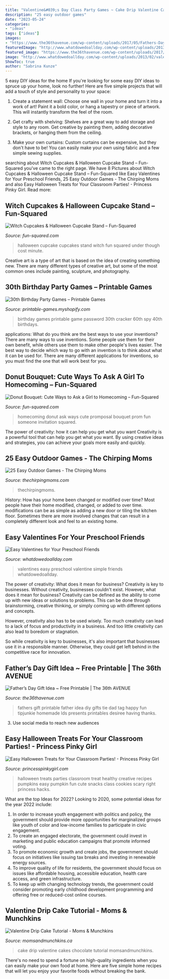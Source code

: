 ```yaml
---
title: "Valentine&#039;s Day Class Party Games ~ Cake Drip Valentine Cakes Chocolate Tutorial Momsandmunchkins"
description: "25 easy outdoor games"
date: "2023-05-24"
categories:
- "ideas"
tags: ["ideas"]
images:
- "https://www.the36thavenue.com/wp-content/uploads/2017/05/Fathers-Day-Gift-Idea-and-Free-Printable-via-@tarynatddd-1.jpg"
featuredImage: "http://www.whatdowedoallday.com/wp-content/uploads/2013/02/valentines-plain-easy-2.jpg"
featured_image: "https://www.the36thavenue.com/wp-content/uploads/2017/05/Fathers-Day-Gift-Idea-and-Free-Printable-via-@tarynatddd-1.jpg"
image: "http://www.whatdowedoallday.com/wp-content/uploads/2013/02/valentines-plain-easy-2.jpg"
ShowToc: true
author: "Sabrina Kunze"
---
```



5 easy DIY ideas for the home
If you're looking for some easy DIY ideas to spruce up your home, look no further! Here are five simple projects that will add a touch of style and personality to your space:
1. Create a statement wall: Choose one wall in your home and turn it into a work of art! Paint it a bold color, or hang a tapestry or piece of artwork. This will instantly transform the feel of the room.

2. Get crafty with shelving: Shelves are a great way to add storage and style to any room. Get creative by painting them, adding decorative brackets, or hanging them from the ceiling.

3. Make your own curtains: Custom curtains can be expensive, but they don't have to be! You can easily make your own using fabric and a few simple sewing supplies.


	

		
searching about Witch Cupcakes &amp; Halloween Cupcake Stand – Fun-Squared you've came to the right page. We have 8 Pictures about Witch Cupcakes &amp; Halloween Cupcake Stand – Fun-Squared like Easy Valentines for Your Preschool Friends, 25 Easy Outdoor Games - The Chirping Moms and also Easy Halloween Treats for Your Classroom Parties! - Princess Pinky Girl. Read more:
		
    
## Witch Cupcakes &amp; Halloween Cupcake Stand – Fun-Squared

<img loading=lazy src="https://i2.wp.com/fun-squared.com/wp-content/uploads/2016/09/HalloweenCupcakesandStand-1.jpg?fit=850,1269&amp;ssl=1" onerror="this.onerror=null;this.src='https://tse3.mm.bing.net/th?id=OIP.ROBIaifKwkvEDObwu8wqEAHaLD&amp;pid=15.1';" alt="Witch Cupcakes &amp; Halloween Cupcake Stand – Fun-Squared">

_Source: fun-squared.com_

>halloween cupcake cupcakes stand witch fun squared under though cost minute. 

	

Creative art is a type of art that is based on the idea of creating something new. There are many different types of creative art, but some of the most common ones include painting, sculpture, and photography.

    
## 30th Birthday Party Games – Printable Games

<img loading=lazy src="http://cdn.shopify.com/s/files/1/0454/2101/products/Password-Cracker-Game_Page_1-M_grande.png?v=1399474316" onerror="this.onerror=null;this.src='https://tse2.mm.bing.net/th?id=OIP.KFHcxj1ZQyyg-iVPrTMBwwAAAA&amp;pid=15.1';" alt="30th Birthday Party Games – Printable Games">

_Source: printable-games.myshopify.com_

>birthday games printable game password 30th cracker 60th spy 40th birthdays. 

	

applications: What do you think are the best ways to use your inventions?
There are many ways to use inventions. Some people use them for their own benefit, while others use them to make other people's lives easier. The best way to decide which way to go with an invention is to think about what it can be used for. There are many different applications for inventions, so you must find the one that will work best for you.

    
## Donut Bouquet: Cute Ways To Ask A Girl To Homecoming – Fun-Squared

<img loading=lazy src="https://i2.wp.com/fun-squared.com/wp-content/uploads/2018/08/homecoming-invitation-1.png?fit=1200%2C1719&amp;ssl=1" onerror="this.onerror=null;this.src='https://tse1.mm.bing.net/th?id=OIP.p9Ot4pPiH6XVum479beCgwHaKn&amp;pid=15.1';" alt="Donut Bouquet: Cute Ways to Ask a Girl to Homecoming – Fun-Squared">

_Source: fun-squared.com_

>homecoming donut ask ways cute promposal bouquet prom fun someone invitation squared. 

	

The power of creativity: how it can help you get what you want
Creativity is a powerful tool that can help you get what you want. By using creative ideas and strategies, you can achieve your goals more easily and quickly.

    
## 25 Easy Outdoor Games - The Chirping Moms

<img loading=lazy src="https://thechirpingmoms.com/wp-content/uploads/2020/04/P1063699-e1588034955545.jpg" onerror="this.onerror=null;this.src='https://tse4.mm.bing.net/th?id=OIP.lCWM0xwf_kMb6M5JMCln6QHaGe&amp;pid=15.1';" alt="25 Easy Outdoor Games - The Chirping Moms">

_Source: thechirpingmoms.com_

>thechirpingmoms. 

	

History: How has your home been changed or modified over time?
Most people have their home modified, changed, or added to over time. modifications can be as simple as adding a new door or tiling the kitchen floor. Sometimes there are more involved changes that can result in a completely different look and feel to an existing home.

    
## Easy Valentines For Your Preschool Friends

<img loading=lazy src="http://www.whatdowedoallday.com/wp-content/uploads/2013/02/valentines-plain-easy-2.jpg" onerror="this.onerror=null;this.src='https://tse4.mm.bing.net/th?id=OIP.9EldV1Euj1NmUcco9ywsKQHaKv&amp;pid=15.1';" alt="Easy Valentines for Your Preschool Friends">

_Source: whatdowedoallday.com_

>valentines easy preschool valentine simple friends whatdowedoallday. 

	

The power of creativity: What does it mean for business?
Creativity is key to businesses. Without creativity, businesses couldn't exist. However, what does it mean for business? 
Creativity can be defined as the ability to come up with new ideas or solutions to problems. This can be done through brainstorming, creative thinking, or simply coming up with different options and concepts. 

However, creativity also has to be used wisely. Too much creativity can lead to a lack of focus and productivity in a business. And too little creativity can also lead to boredom or stagnation. 

So while creativity is key to businesses, it's also important that businesses use it in a responsible manner. Otherwise, they could get left behind in the competitive race for innovation.

    
## Father’s Day Gift Idea ~ Free Printable | The 36th AVENUE

<img loading=lazy src="https://www.the36thavenue.com/wp-content/uploads/2017/05/Fathers-Day-Gift-Idea-and-Free-Printable-via-@tarynatddd-1.jpg" onerror="this.onerror=null;this.src='https://tse4.mm.bing.net/th?id=OIP.TC81ujJPil26TFDaaTe2SQAAAA&amp;pid=15.1';" alt="Father’s Day Gift Idea ~ Free Printable | The 36th AVENUE">

_Source: the36thavenue.com_

>fathers gift printable father idea diy gifts tie dad tag happy fun tipjunkie homemade lds presents printables desiree having thanks. 

	

3. Use social media to reach new audiences

    
## Easy Halloween Treats For Your Classroom Parties! - Princess Pinky Girl

<img loading=lazy src="http://princesspinkygirl.com/wp-content/uploads/2013/10/halloween-classroom-party-treats-square.jpg" onerror="this.onerror=null;this.src='https://tse2.mm.bing.net/th?id=OIP.lGJ6OAaH1tPr2CbOOo6nqAHaHa&amp;pid=15.1';" alt="Easy Halloween Treats for Your Classroom Parties! - Princess Pinky Girl">

_Source: princesspinkygirl.com_

>halloween treats parties classroom treat healthy creative recipes pumpkins easy pumpkin fun cute snacks class cookies scary right princess hacks. 

	

What are the top Ideas for 2022?
Looking to 2020, some potential ideas for the year 2022 include: 
1) In order to increase youth engagement with politics and policy, the government should provide more opportunities for marginalized groups like youth of color and low-income families to participate in civic engagement. 
2) To create an engaged electorate, the government could invest in marketing and public education campaigns that promote informed voting. 
3) To promote economic growth and create jobs, the government should focus on initiatives like issuing tax breaks and investing in renewable energy sources. 
4) To improve quality of life for residents, the government should focus on issues like affordable housing, accessible education, health care access, and green infrastructure. 
5) To keep up with changing technology trends, the government could consider promoting early childhood development programming and offering free or reduced-cost online courses.

    
## Valentine Drip Cake Tutorial - Moms &amp; Munchkins

<img loading=lazy src="https://www.momsandmunchkins.ca/wp-content/uploads/2016/02/valentine-drip-cake-hero.jpg" onerror="this.onerror=null;this.src='https://tse4.mm.bing.net/th?id=OIP.9jDnMdWKvkQcpcTgpbmm6AHaKZ&amp;pid=15.1';" alt="Valentine Drip Cake Tutorial - Moms &amp; Munchkins">

_Source: momsandmunchkins.ca_

>cake drip valentine cakes chocolate tutorial momsandmunchkins. 

	

There's no need to spend a fortune on high-quality ingredients when you can easily make your own food at home. Here are five simple home recipes that will let you enjoy your favorite foods without breaking the bank.

